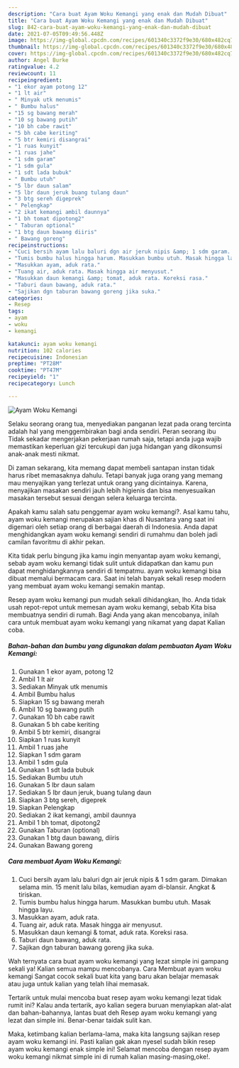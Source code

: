 ```yaml
---
description: "Cara buat Ayam Woku Kemangi yang enak dan Mudah Dibuat"
title: "Cara buat Ayam Woku Kemangi yang enak dan Mudah Dibuat"
slug: 842-cara-buat-ayam-woku-kemangi-yang-enak-dan-mudah-dibuat
date: 2021-07-05T09:49:56.448Z
image: https://img-global.cpcdn.com/recipes/601340c3372f9e30/680x482cq70/ayam-woku-kemangi-foto-resep-utama.jpg
thumbnail: https://img-global.cpcdn.com/recipes/601340c3372f9e30/680x482cq70/ayam-woku-kemangi-foto-resep-utama.jpg
cover: https://img-global.cpcdn.com/recipes/601340c3372f9e30/680x482cq70/ayam-woku-kemangi-foto-resep-utama.jpg
author: Angel Burke
ratingvalue: 4.2
reviewcount: 11
recipeingredient:
- "1 ekor ayam potong 12"
- "1 lt air"
- " Minyak utk menumis"
- " Bumbu halus"
- "15 sg bawang merah"
- "10 sg bawang putih"
- "10 bh cabe rawit"
- "5 bh cabe keriting"
- "5 btr kemiri disangrai"
- "1 ruas kunyit"
- "1 ruas jahe"
- "1 sdm garam"
- "1 sdm gula"
- "1 sdt lada bubuk"
- " Bumbu utuh"
- "5 lbr daun salam"
- "5 lbr daun jeruk buang tulang daun"
- "3 btg sereh digeprek"
- " Pelengkap"
- "2 ikat kemangi ambil daunnya"
- "1 bh tomat dipotong2"
- " Taburan optional"
- "1 btg daun bawang diiris"
- " Bawang goreng"
recipeinstructions:
- "Cuci bersih ayam lalu baluri dgn air jeruk nipis &amp; 1 sdm garam. Dimakan selama min. 15 menit lalu bilas, kemudian ayam di-blansir. Angkat &amp; tiriskan."
- "Tumis bumbu halus hingga harum. Masukkan bumbu utuh. Masak hingga layu."
- "Masukkan ayam, aduk rata."
- "Tuang air, aduk rata. Masak hingga air menyusut."
- "Masukkan daun kemangi &amp; tomat, aduk rata. Koreksi rasa."
- "Taburi daun bawang, aduk rata."
- "Sajikan dgn taburan bawang goreng jika suka."
categories:
- Resep
tags:
- ayam
- woku
- kemangi

katakunci: ayam woku kemangi 
nutrition: 102 calories
recipecuisine: Indonesian
preptime: "PT28M"
cooktime: "PT47M"
recipeyield: "1"
recipecategory: Lunch

---
```



![Ayam Woku Kemangi](https://img-global.cpcdn.com/recipes/601340c3372f9e30/680x482cq70/ayam-woku-kemangi-foto-resep-utama.jpg)

Selaku seorang orang tua, menyediakan panganan lezat pada orang tercinta adalah hal yang menggembirakan bagi anda sendiri. Peran seorang ibu Tidak sekadar mengerjakan pekerjaan rumah saja, tetapi anda juga wajib memastikan keperluan gizi tercukupi dan juga hidangan yang dikonsumsi anak-anak mesti nikmat.

Di zaman  sekarang, kita memang dapat membeli santapan instan tidak harus ribet memasaknya dahulu. Tetapi banyak juga orang yang memang mau menyajikan yang terlezat untuk orang yang dicintainya. Karena, menyajikan masakan sendiri jauh lebih higienis dan bisa menyesuaikan masakan tersebut sesuai dengan selera keluarga tercinta. 



Apakah kamu salah satu penggemar ayam woku kemangi?. Asal kamu tahu, ayam woku kemangi merupakan sajian khas di Nusantara yang saat ini digemari oleh setiap orang di berbagai daerah di Indonesia. Anda dapat menghidangkan ayam woku kemangi sendiri di rumahmu dan boleh jadi camilan favoritmu di akhir pekan.

Kita tidak perlu bingung jika kamu ingin menyantap ayam woku kemangi, sebab ayam woku kemangi tidak sulit untuk didapatkan dan kamu pun dapat menghidangkannya sendiri di tempatmu. ayam woku kemangi bisa dibuat memalui bermacam cara. Saat ini telah banyak sekali resep modern yang membuat ayam woku kemangi semakin mantap.

Resep ayam woku kemangi pun mudah sekali dihidangkan, lho. Anda tidak usah repot-repot untuk memesan ayam woku kemangi, sebab Kita bisa membuatnya sendiri di rumah. Bagi Anda yang akan mencobanya, inilah cara untuk membuat ayam woku kemangi yang nikamat yang dapat Kalian coba.

<!--inarticleads1-->

##### Bahan-bahan dan bumbu yang digunakan dalam pembuatan Ayam Woku Kemangi:

1. Gunakan 1 ekor ayam, potong 12
1. Ambil 1 lt air
1. Sediakan  Minyak utk menumis
1. Ambil  Bumbu halus
1. Siapkan 15 sg bawang merah
1. Ambil 10 sg bawang putih
1. Gunakan 10 bh cabe rawit
1. Gunakan 5 bh cabe keriting
1. Ambil 5 btr kemiri, disangrai
1. Siapkan 1 ruas kunyit
1. Ambil 1 ruas jahe
1. Siapkan 1 sdm garam
1. Ambil 1 sdm gula
1. Gunakan 1 sdt lada bubuk
1. Sediakan  Bumbu utuh
1. Gunakan 5 lbr daun salam
1. Sediakan 5 lbr daun jeruk, buang tulang daun
1. Siapkan 3 btg sereh, digeprek
1. Siapkan  Pelengkap
1. Sediakan 2 ikat kemangi, ambil daunnya
1. Ambil 1 bh tomat, dipotong2
1. Gunakan  Taburan (optional)
1. Gunakan 1 btg daun bawang, diiris
1. Gunakan  Bawang goreng




<!--inarticleads2-->

##### Cara membuat Ayam Woku Kemangi:

1. Cuci bersih ayam lalu baluri dgn air jeruk nipis &amp; 1 sdm garam. Dimakan selama min. 15 menit lalu bilas, kemudian ayam di-blansir. Angkat &amp; tiriskan.
1. Tumis bumbu halus hingga harum. Masukkan bumbu utuh. Masak hingga layu.
1. Masukkan ayam, aduk rata.
1. Tuang air, aduk rata. Masak hingga air menyusut.
1. Masukkan daun kemangi &amp; tomat, aduk rata. Koreksi rasa.
1. Taburi daun bawang, aduk rata.
1. Sajikan dgn taburan bawang goreng jika suka.




Wah ternyata cara buat ayam woku kemangi yang lezat simple ini gampang sekali ya! Kalian semua mampu mencobanya. Cara Membuat ayam woku kemangi Sangat cocok sekali buat kita yang baru akan belajar memasak atau juga untuk kalian yang telah lihai memasak.

Tertarik untuk mulai mencoba buat resep ayam woku kemangi lezat tidak rumit ini? Kalau anda tertarik, ayo kalian segera buruan menyiapkan alat-alat dan bahan-bahannya, lantas buat deh Resep ayam woku kemangi yang lezat dan simple ini. Benar-benar taidak sulit kan. 

Maka, ketimbang kalian berlama-lama, maka kita langsung sajikan resep ayam woku kemangi ini. Pasti kalian gak akan nyesel sudah bikin resep ayam woku kemangi enak simple ini! Selamat mencoba dengan resep ayam woku kemangi nikmat simple ini di rumah kalian masing-masing,oke!.

